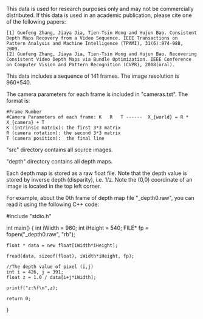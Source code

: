 This data is used for research purposes only and may not be commercially distributed. If this data is used in an academic publication, please cite one of the following papers:
```
[1] Guofeng Zhang, Jiaya Jia, Tien-Tsin Wong and Hujun Bao. Consistent Depth Maps Recovery from a Video Sequence. IEEE Transactions on Pattern Analysis and Machine Intelligence (TPAMI), 31(6):974-988, 2009.
[2] Guofeng Zhang, Jiaya Jia, Tien-Tsin Wong and Hujun Bao. Recovering Consistent Video Depth Maps via Bundle Optimization. IEEE Conference on Computer Vision and Pattern Recognition (CVPR), 2008(oral).
```

This data includes a sequence of 141 frames. The image resolution is 960*540. 

The camera parameters for each frame is included in "cameras.txt". The format is:
```
#Frame Number 
#Camera Parameters of each frame: K   R   T ------  X_{world} = R * X_{camera} + T
K (intrinsic matrix): the first 3*3 matrix 
R (camera rotation): the second 3*3 matrix 
T (camera position):  the final line 
```

"src" directory contains all source images.

"depth" directory contains all depth maps.


Each depth map is stored as a raw float file. Note that the depth value is stored by inverse depth (disparity), i.e. 1/z. Note the (0,0) coordinate of an image is located in the top left corner.

For example, about the 0th frame of depth map file "_depth0.raw", you can read it using the following C++ code:

#include "stdio.h"

int main()
{
	int iWidth = 960;
	int iHeight = 540;
	FILE* fp = fopen("_depth0.raw", "rb");

	float * data = new float[iWidth*iHeight];

	fread(data, sizeof(float), iWidth*iHeight, fp);

	//The depth value of pixel (i,j)
	int i = 426, j = 391;
	float z = 1.0 / data[i+j*iWidth];

	printf("z:%f\n",z);

	return 0;
}
